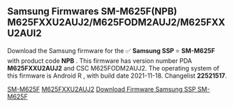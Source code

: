 <h2>Samsung Firmwares SM-M625F(NPB) M625FXXU2AUJ2/M625FODM2AUJ2/M625FXXU2AUI2</h2>
Download the Samsung firmware for the ✅ <strong>Samsung SSP </strong> ⭐ <strong>SM-M625F</strong> with product code <strong>NPB</strong> . This firmware has version number PDA <strong>M625FXXU2AUJ2</strong> and CSC M625FODM2AUJ2. The operating system of this firmware is Android R , with build date 2021-11-18. Changelist <strong>22521517</strong>.


[SM-M625F](https://samfirm.shop/samsung/model/SM-M625F)
[M625FXXU2AUJ2](https://samfirm.shop/samsung/pda/M625FXXU2AUJ2)
[Download Firmware Samsung SSP SM-M625F](https://samfirm.shop/samsung/firmware/475263)
